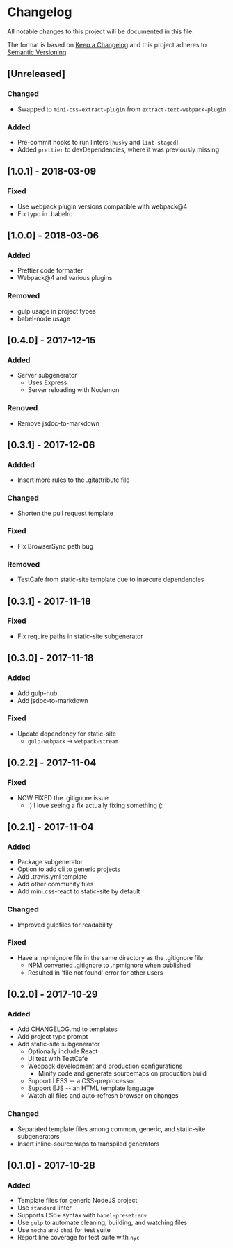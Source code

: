 # Changelog

All notable changes to this project will be documented in this file.

The format is based on [Keep a Changelog](http://keepachangelog.com/en/1.0.0/)
and this project adheres to [Semantic Versioning](http://semver.org/spec/v2.0.0.html).

## [Unreleased]

### Changed

* Swapped to `mini-css-extract-plugin` from `extract-text-webpack-plugin`

### Added

* Pre-commit hooks to run linters [`husky` and `lint-staged`]
* Added `prettier` to devDependencies, where it was previously missing

## [1.0.1] - 2018-03-09

### Fixed

* Use webpack plugin versions compatible with webpack@4
* Fix typo in .babelrc

## [1.0.0] - 2018-03-06

### Added

* Prettier code formatter
* Webpack@4 and various plugins

### Removed

* gulp usage in project types
* babel-node usage

## [0.4.0] - 2017-12-15

### Added

* Server subgenerator
  * Uses Express
  * Server reloading with Nodemon

### Renoved

* Remove jsdoc-to-markdown

## [0.3.1] - 2017-12-06

### Addded

* Insert more rules to the .gitattribute file

### Changed

* Shorten the pull request template

### Fixed

* Fix BrowserSync path bug

### Removed

* TestCafe from static-site template due to insecure dependencies

## [0.3.1] - 2017-11-18

### Fixed

* Fix require paths in static-site subgenerator

## [0.3.0] - 2017-11-18

### Added

* Add gulp-hub
* Add jsdoc-to-markdown

### Fixed

* Update dependency for static-site
  * `gulp-webpack` -> `webpack-stream`

## [0.2.2] - 2017-11-04

### Fixed

* NOW FIXED the .gitignore issue
  * :) I love seeing a fix actually fixing something (:

## [0.2.1] - 2017-11-04

### Added

* Package subgenerator
* Option to add cli to generic projects
* Add .travis.yml template
* Add other community files
* Add mini.css-react to static-site by default

### Changed

* Improved gulpfiles for readability

### Fixed

* Have a .npmignore file in the same directory as the .gitignore file
  * NPM converted .gitignore to .npmignore when published
  * Resulted in 'file not found' error for other users

## [0.2.0] - 2017-10-29

### Added

* Add CHANGELOG.md to templates
* Add project type prompt
* Add static-site subgenerator
  * Optionally include React
  * UI test with TestCafe
  * Webpack development and production configurations
    * Minify code and generate sourcemaps on production build
  * Support LESS -- a CSS-preprocessor
  * Support EJS -- an HTML template language
  * Watch all files and auto-refresh browser on changes

### Changed

* Separated template files among common, generic, and static-site subgenerators
* Insert inline-sourcemaps to transpiled generators

## [0.1.0] - 2017-10-28

### Added

* Template files for generic NodeJS project
* Use `standard` linter
* Supports ES6+ syntax with `babel-preset-env`
* Use `gulp` to automate cleaning, building, and watching files
* Use `mocha` and `chai` for test suite
* Report line coverage for test suite with `nyc`
